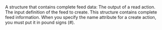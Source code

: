 A structure that contains complete feed data:
The output of a read action.
The input definition of the feed to create.
This structure contains complete feed information.
When you specify the name attribute for a create action, you must put it in pound signs (#).
